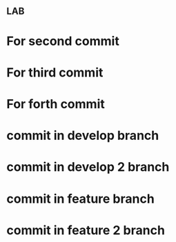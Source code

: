 ## LAB

# For second commit

# For third commit

# For forth commit

# commit in develop branch

# commit in develop 2 branch

# commit in feature branch

# commit in feature 2 branch
